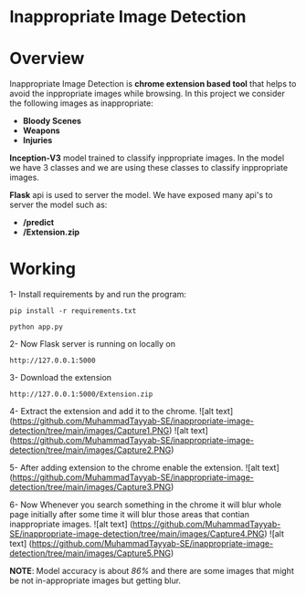 # Inappropriate Image Detection
# **Overview**
Inappropriate Image Detection is **chrome extension based tool** that helps to avoid the inppropriate images while browsing.
In this project we consider the following images as inappropriate:
 - **Bloody Scenes**
 - **Weapons**
 - **Injuries**

**Inception-V3** model trained to classify inppropriate images. In the model we have 3 classes and we are using these classes to classify inppropriate images.

**Flask** api is used to server the model. We have exposed many api's to server the model such as:

 - **/predict**
 - **/Extension.zip**

# **Working**
1- Install requirements by and run the program:
    
    pip install -r requirements.txt

    python app.py

2- Now Flask server is running on locally on

    http://127.0.0.1:5000

3- Download the extension 

    http://127.0.0.1:5000/Extension.zip

4- Extract the extension and add it to the chrome.
   ![alt text] (https://github.com/MuhammadTayyab-SE/inappropriate-image-detection/tree/main/images/Capture1.PNG)
   ![alt text] (https://github.com/MuhammadTayyab-SE/inappropriate-image-detection/tree/main/images/Capture2.PNG)

5- After adding extension to the chrome enable the extension.
   ![alt text] (https://github.com/MuhammadTayyab-SE/inappropriate-image-detection/tree/main/images/Capture3.PNG)

6- Now Whenever you search something in the chrome it will blur whole page initially after some time it will blur those areas that contian inappropriate images.
   ![alt text] (https://github.com/MuhammadTayyab-SE/inappropriate-image-detection/tree/main/images/Capture4.PNG)
   ![alt text] (https://github.com/MuhammadTayyab-SE/inappropriate-image-detection/tree/main/images/Capture5.PNG)


**NOTE**: Model accuracy is about *86%* and there are some images that might be not in-appropriate images but getting blur.
  



